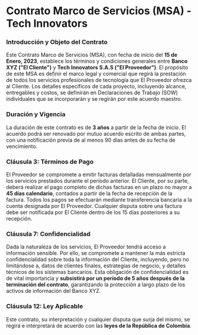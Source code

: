 # Contrato Marco de Servicios (MSA) - Tech Innovators

### **Introducción y Objeto del Contrato**

Este Contrato Marco de Servicios (MSA), con fecha de inicio del **15 de Enero, 2023**, establece los términos y condiciones generales entre **Banco XYZ ("El Cliente")** y **Tech Innovators S.A.S ("El Proveedor")**. El propósito de este MSA es definir el marco legal y comercial que regirá la prestación de todos los servicios profesionales de tecnología que El Proveedor ofrezca al Cliente. Los detalles específicos de cada proyecto, incluyendo alcance, entregables y costos, se definirán en Declaraciones de Trabajo (SOW) individuales que se incorporarán y se regirán por este acuerdo maestro.

### **Duración y Vigencia**

La duración de este contrato es de **3 años** a partir de la fecha de inicio. El acuerdo podrá ser renovado por mutuo acuerdo escrito de ambas partes, con una notificación previa de al menos 90 días antes de su fecha de vencimiento.

### **Cláusula 3: Términos de Pago**

El Proveedor se compromete a emitir facturas detalladas mensualmente por los servicios prestados durante el período anterior. El Cliente, por su parte, deberá realizar el pago completo de dichas facturas en un plazo no mayor a **45 días calendario**, contados a partir de la fecha de recepción de la factura. Todos los pagos se efectuarán mediante transferencia bancaria a la cuenta designada por El Proveedor. Cualquier disputa sobre una factura debe ser notificada por El Cliente dentro de los 15 días posteriores a su recepción.

### **Cláusula 7: Confidencialidad**

Dada la naturaleza de los servicios, El Proveedor tendrá acceso a información sensible. Por ello, se compromete a mantener la más estricta confidencialidad sobre toda la información del Cliente, incluyendo, pero no limitándose a, datos de clientes finales, estrategias de negocio, y detalles técnicos de los sistemas bancarios. Esta obligación de confidencialidad es de vital importancia y **subsistirá por un período de 5 años después de la terminación del contrato**, garantizando la protección a largo plazo de los activos de información del Banco XYZ.

### **Cláusula 12: Ley Aplicable**

Este contrato, su interpretación y cualquier disputa que surja del mismo, se regirá e interpretará de acuerdo con las **leyes de la República de Colombia**.